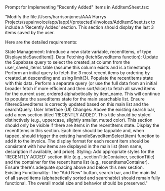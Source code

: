 Prompt for Implementing "Recently Added" Items in AddItemSheet.tsx:

"Modify the file /Users/harrisonjones/AAA Harrys Projects/supainvoice/app/(app)/(protected)/invoices/AddItemSheet.tsx to include a 'Recently Added' section. This section should display the last 3 items saved by the user.

Here are the detailed requirements:

State Management:
Introduce a new state variable, recentItems, of type DisplayableSavedItem[].
Data Fetching (fetchSavedItems function):
Update the Supabase query to select the created_at column from the user_saved_items table (assume this column exists and is a timestamp).
Perform an initial query to fetch the 3 most recent items by ordering by created_at descending and using limit(3). Populate the recentItems state with this data.
Perform a separate query (or use the full data from an initial broader fetch if more efficient and then sort/slice) to fetch all saved items for the current user, ordered alphabetically by item_name. This will continue to populate the savedItems state for the main searchable list. Ensure filteredSavedItems is correctly updated based on this main list and the searchQuery.
User Interface (UI) Changes:
Above the existing search bar, add a new section titled 'RECENTLY ADDED'. This title should be styled distinctively (e.g., uppercase, slightly smaller, muted color).
This section should only be visible if there are items in the recentItems state.
Display the recentItems in this section. Each item should be tappable and, when tapped, should trigger the existing handleSavedItemSelect(item) function to add it to the invoice.
The display format for each recent item should be consistent with how items are displayed in the main list (item name, description if available, and price).
Styling:
Add appropriate styles for the 'RECENTLY ADDED' section title (e.g., sectionTitleContainer, sectionTitle) and the container for the recent items list (e.g., recentItemsContainer).
Ensure there's adequate spacing above and below this new section.
Existing Functionality:
The "Add New" button, search bar, and the main list of all saved items (alphabetically sorted and searchable) should remain fully functional.
The overall modal size and behavior should be preserved."